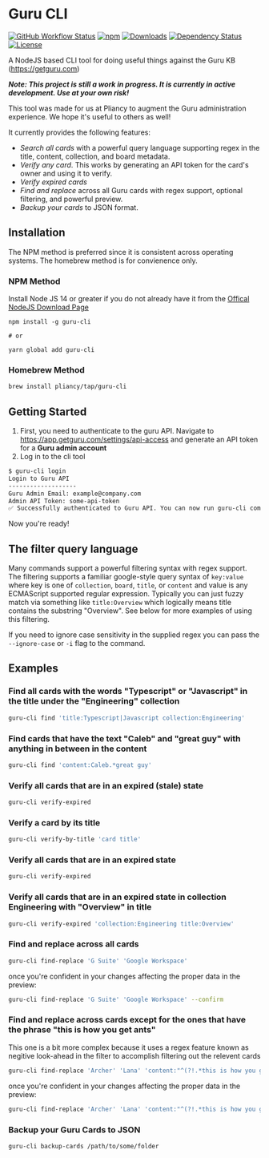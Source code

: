 # Guru CLI

[![GitHub Workflow Status](https://img.shields.io/github/workflow/status/pliancy/guru-cli/CI)](https://github.com/pliancy/timelyapp-sdk)
[![npm](https://img.shields.io/npm/v/guru-cli.svg)](https://www.npmjs.com/package/guru-cli)
[![Downloads](https://img.shields.io/npm/dm/guru-cli.svg)](https://www.npmjs.com/package/guru-cli)
[![Dependency Status](https://img.shields.io/david/pliancy/guru-cli)](https://david-dm.org/pliancy/guru-cli)
[![License](https://img.shields.io/github/license/pliancy/guru-cli)](https://www.npmjs.com/package/guru-cli)

A NodeJS based CLI tool for doing useful things against the Guru KB (<https://getguru.com>)

**_Note: This project is still a work in progress. It is currently in active development. Use at your own risk!_**

This tool was made for us at Pliancy to augment the Guru administration experience. We hope it's useful to others as well!

It currently provides the following features:

- *Search all cards* with a powerful query language supporting regex in the title, content, collection, and board metadata.
- *Verify any card*. This works by generating an API token for the card's owner and using it to verify.
- *Verify expired cards*
- *Find and replace* across all Guru cards with regex support, optional filtering, and powerful preview.
- *Backup your cards* to JSON format.

## Installation

The NPM method is preferred since it is consistent across operating systems. The homebrew method is for convienence only.

### NPM Method

Install Node JS 14 or greater if you do not already have it from the [Offical NodeJS Download Page](https://nodejs.org/en/download/)

```shell
npm install -g guru-cli

# or

yarn global add guru-cli
```

### Homebrew Method

```bash
brew install pliancy/tap/guru-cli
```

## Getting Started

1. First, you need to authenticate to the guru API. Navigate to <https://app.getguru.com/settings/api-access> and generate an API token for a **Guru admin account**
2. Log in to the cli tool

```bash
$ guru-cli login
Login to Guru API
-------------------
Guru Admin Email: example@company.com
Admin API Token: some-api-token
✅ Successfully authenticated to Guru API. You can now run guru-cli commands.
```

Now you're ready!

## The filter query language

Many commands support a powerful filtering syntax with regex support. The filtering supports a familiar google-style query syntax of `key:value` where key is one of `collection`, `board`, `title`, or `content` and value is any ECMAScript supported regular expression. Typically you can just fuzzy match via something like `title:Overview` which logically means title contains the substring "Overview". See below for more examples of using this filtering.

If you need to ignore case sensitivity in the supplied regex you can pass the `--ignore-case` or `-i` flag to the command.

## Examples

### Find all cards with the words "Typescript" or "Javascript" in the title under the "Engineering" collection

```bash
guru-cli find 'title:Typescript|Javascript collection:Engineering'
```

### Find cards that have the text "Caleb" and "great guy" with anything in between in the content

```bash
guru-cli find 'content:Caleb.*great guy'
```

### Verify all cards that are in an expired (stale) state

```bash
guru-cli verify-expired
```

### Verify a card by its title

```bash
guru-cli verify-by-title 'card title'
```

### Verify all cards that are in an expired state

```bash
guru-cli verify-expired
```

### Verify all cards that are in an expired state in collection Engineering with "Overview" in title

```bash
guru-cli verify-expired 'collection:Engineering title:Overview'
```

### Find and replace across all cards

```bash
guru-cli find-replace 'G Suite' 'Google Workspace'
```

once you're confident in your changes affecting the proper data in the preview:

```bash
guru-cli find-replace 'G Suite' 'Google Workspace' --confirm
```

### Find and replace across cards except for the ones that have the phrase "this is how you get ants"

This one is a bit more complex because it uses a regex feature known as negitive look-ahead in the filter to accomplish filtering out the relevent cards

```bash
guru-cli find-replace 'Archer' 'Lana' 'content:"^(?!.*this is how you get ants)"'
```

once you're confident in your changes affecting the proper data in the preview:

```bash
guru-cli find-replace 'Archer' 'Lana' 'content:"^(?!.*this is how you get ants)"' --confirm
```

### Backup your Guru Cards to JSON

```bash
guru-cli backup-cards /path/to/some/folder
```
